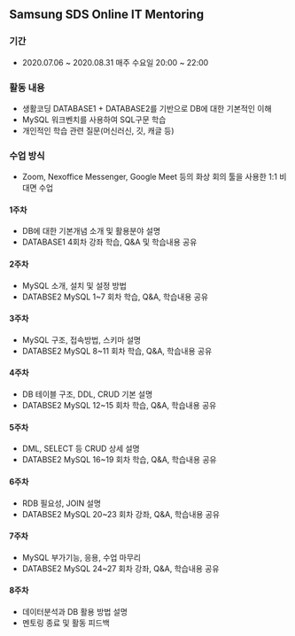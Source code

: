 ## Samsung SDS Online IT Mentoring

### 기간
- 2020.07.06 ~ 2020.08.31 매주 수요일 20:00 ~ 22:00

### 활동 내용
- 생활코딩 DATABASE1 + DATABASE2를 기반으로 DB에 대한 기본적인 이해<br>
- MySQL 워크벤치를 사용하여 SQL구문 학습<br>
- 개인적인 학습 관련 질문(머신러신, 깃, 캐글 등)


### 수업 방식 
- Zoom, Nexoffice Messenger, Google Meet 등의 화상 회의 툴을 사용한 1:1 비대면 수업 



#### 1주차
- DB에 대한 기본개념 소개 및 활용분야 설명
- DATABASE1 4회차 강좌 학습, Q&A 및 학습내용 공유

#### 2주차
- MySQL 소개, 설치 및 설정 방법
- DATABSE2 MySQL 1~7 회차 학습, Q&A, 학습내용 공유

#### 3주차
- MySQL 구조, 접속방법, 스키마 설명
- DATABSE2 MySQL 8~11 회차 학습, Q&A, 학습내용 공유

#### 4주차
- DB 테이블 구조, DDL, CRUD 기본 설명
- DATABSE2 MySQL 12~15 회차 학습, Q&A, 학습내용 공유

#### 5주차
- DML, SELECT 등 CRUD 상세 설명
- DATABSE2 MySQL 16~19 회차 학습, Q&A, 학습내용 공유

#### 6주차
- RDB 필요성, JOIN 설명
- DATABSE2 MySQL 20~23 회차 강좌, Q&A, 학습내용 공유

#### 7주차
- MySQL 부가기능, 응용, 수업 마무리
- DATABSE2 MySQL 24~27 회차 강좌, Q&A, 학습내용 공유

#### 8주차
- 데이터분석과 DB 활용 방법 설명
- 멘토링 종료 및 활동 피드백
